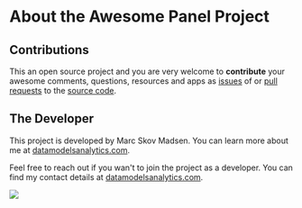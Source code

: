 # About the Awesome Panel Project

## Contributions

This an open source project and you are very welcome to **contribute** your awesome
comments, questions, resources and apps as
[issues](https://github.com/MarcSkovMadsen/awesome-panel/issues) of or
[pull requests](https://github.com/MarcSkovMadsen/awesome-panel/pulls)
to the [source code](https://github.com/MarcSkovMadsen/awesome-panel).

## The Developer

This project is developed by Marc Skov Madsen. You can learn more about me at
[datamodelsanalytics.com](https://datamodelsanalytics.com).

Feel free to reach out if you wan't to join the project as a developer. You can find my contact details at [datamodelsanalytics.com](https://datamodelsanalytics.com).

[<img src="https://github.com/MarcSkovMadsen/awesome-panel/blob/master/assets/images/datamodelsanalytics.png?raw=true" style="max-width: 968px">](https://datamodelsanalytics.com)
